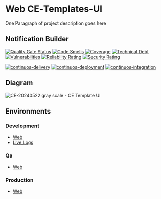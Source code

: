 # Web CE‐Templates-UI

One Paragraph of project description goes here
  
## Notification Builder
[![Quality Gate Status](https://sonarqube.andreani.com/api/project_badges/measure?project=customer-experience_ce-templates-ui&metric=alert_status&token=sqb_a5ad08f12a5c547ab8b0e3fe5cfc8446c7b5b7c9)](https://sonarqube.andreani.com/dashboard?id=customer-experience_ce-templates-ui)
[![Code Smells](https://sonarqube.andreani.com/api/project_badges/measure?project=customer-experience_ce-templates-ui&metric=code_smells&token=sqb_a5ad08f12a5c547ab8b0e3fe5cfc8446c7b5b7c9)](https://sonarqube.andreani.com/dashboard?id=customer-experience_ce-templates-ui)
[![Coverage](https://sonarqube.andreani.com/api/project_badges/measure?project=customer-experience_ce-templates-ui&metric=coverage&token=sqb_a5ad08f12a5c547ab8b0e3fe5cfc8446c7b5b7c9)](https://sonarqube.andreani.com/dashboard?id=customer-experience_ce-templates-ui)
[![Technical Debt](https://sonarqube.andreani.com/api/project_badges/measure?project=customer-experience_ce-templates-ui&metric=sqale_index&token=sqb_a5ad08f12a5c547ab8b0e3fe5cfc8446c7b5b7c9)](https://sonarqube.andreani.com/dashboard?id=customer-experience_ce-templates-ui)
[![Vulnerabilities](https://sonarqube.andreani.com/api/project_badges/measure?project=customer-experience_ce-templates-ui&metric=vulnerabilities&token=sqb_a5ad08f12a5c547ab8b0e3fe5cfc8446c7b5b7c9)](https://sonarqube.andreani.com/dashboard?id=customer-experience_ce-templates-ui)
[![Reliability Rating](https://sonarqube.andreani.com/api/project_badges/measure?project=customer-experience_ce-templates-ui&metric=reliability_rating&token=sqb_a5ad08f12a5c547ab8b0e3fe5cfc8446c7b5b7c9)](https://sonarqube.andreani.com/dashboard?id=customer-experience_ce-templates-ui)
[![Security Rating](https://sonarqube.andreani.com/api/project_badges/measure?project=customer-experience_ce-templates-ui&metric=security_rating&token=sqb_a5ad08f12a5c547ab8b0e3fe5cfc8446c7b5b7c9)](https://sonarqube.andreani.com/dashboard?id=customer-experience_ce-templates-ui)

[![continuos-delivery](https://github.com/customer-experience/ce-templates-ui/actions/workflows/continuos-delivery.yml/badge.svg)](https://github.com/customer-experience/ce-templates-ui/actions/workflows/continuos-delivery.yml)
[![continuos-deployment](https://github.com/customer-experience/ce-templates-ui/actions/workflows/continuos-deployment.yml/badge.svg)](https://github.com/customer-experience/ce-templates-ui/actions/workflows/continuos-deployment.yml)
[![continuos-integration](https://github.com/customer-experience/ce-templates-ui/actions/workflows/continuos-integration.yml/badge.svg)](https://github.com/customer-experience/ce-templates-ui/actions/workflows/continuos-integration.yml)
  
## Diagram
  
![CE-20240522 gray scale - CE Template UI](https://github.com/customer-experience/ce-templates-ui/assets/145587757/0c044933-bd28-4b04-a239-8648cd8244e3)
  
## Environments
  
### Development
* [Web](https://templates-ui-constancias-test.apps.ocptest.andreani.com.ar)
* [Live Logs]()
  
### Qa
* [Web](https://templates-ui-constancias-qa.apps.ocpqa.andreani.com.ar)
  
### Production
* [Web](https://templates-ui-constancias-prod.apps.andreani.com.ar)

